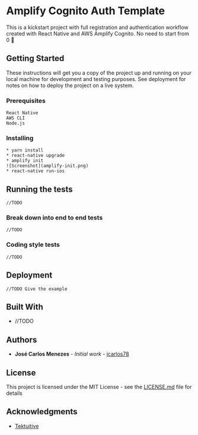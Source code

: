 # Amplify Cognito Auth Template

This is a kickstart project with full registration and authentication workflow created with React Native and AWS Amplify Cognito. No need to start from 0 🚀

## Getting Started

These instructions will get you a copy of the project up and running on your local machine for development and testing purposes. See deployment for notes on how to deploy the project on a live system.

### Prerequisites

```
React Native 
AWS CLI
Node.js
```

### Installing

```
* yarn install
* react-native upgrade
* amplify init
![Screenshot](amplify-init.png)
* react-native run-ios
```

## Running the tests

```
//TODO 
```

### Break down into end to end tests

```
//TODO 
```

### Coding style tests

```
//TODO 
```

## Deployment

```
//TODO Give the example 
```

## Built With

* //TODO 

<!--
## Contributing

Please read [CONTRIBUTING.md](https://gist.github.com/PurpleBooth/b24679402957c63ec426) for details on our code of conduct, and the process for submitting pull requests to us.

## Versioning

We use [SemVer](http://semver.org/) for versioning. For the versions available, see the [tags on this repository](https://github.com/your/project/tags). 
-->

## Authors

* **José Carlos Menezes** - *Initial work* - [jcarlos78](https://github.com/jcarlos78)

<!--
See also the list of [contributors](https://github.com/your/project/contributors) who participated in this project.
-->

## License

This project is licensed under the MIT License - see the [LICENSE.md](LICENSE.md) file for details

## Acknowledgments

* [Tektuitive](https://www.youtube.com/channel/UCKBWovN9JcjEPoO5rCm9eCA)
